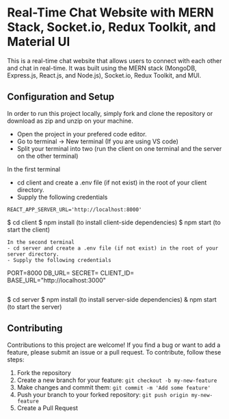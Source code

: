 # Real-Time Chat Website with MERN Stack, Socket.io, Redux Toolkit, and Material UI

This is a real-time chat website that allows users to connect with each other and chat in real-time. It was built using the MERN stack (MongoDB, Express.js, React.js, and Node.js), Socket.io, Redux Toolkit, and MUI. 

## Configuration and Setup
In order to run this project locally, simply fork and clone the repository or download as zip and unzip on your machine.

- Open the project in your prefered code editor.
- Go to terminal -> New terminal (If you are using VS code)
- Split your terminal into two (run the client on one terminal and the server on the other terminal)

In the first terminal
- cd client and create a .env file (if not exist) in the root of your client directory.
- Supply the following credentials

```
REACT_APP_SERVER_URL='http://localhost:8000'
```

$ cd client
$ npm install (to install client-side dependencies)
$ npm start (to start the client)
```
In the second terminal
- cd server and create a .env file (if not exist) in the root of your server directory.
- Supply the following credentials

```
PORT=8000
DB_URL=
SECRET=
CLIENT_ID=
BASE_URL="http://localhost:3000"
```
```
$ cd server
$ npm install (to install server-side dependencies)
& npm start (to start the server)


## Contributing

Contributions to this project are welcome! If you find a bug or want to add a feature, please submit an issue or a pull request. To contribute, follow these steps:

1. Fork the repository
2. Create a new branch for your feature: `git checkout -b my-new-feature`
3. Make changes and commit them: `git commit -m 'Add some feature'`
4. Push your branch to your forked repository: `git push origin my-new-feature`
5. Create a Pull Request